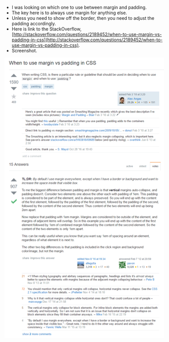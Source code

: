 * I was looking on which one to use between margin and padding.
* The key here is to always use margin for anything else.
* Unless you need to show off the border, then you need to adjust the padding accordingly.
* Here is link to the StackOverflow, [http://stackoverflow.com/questions/2189452/when-to-use-margin-vs-padding-in-css](http://stackoverflow.com/questions/2189452/when-to-use-margin-vs-padding-in-css).
* Screenshot.

![./20170526-2040-cet-padding-vs-margin-in-css-1.png](./20170526-2040-cet-padding-vs-margin-in-css-1.png)